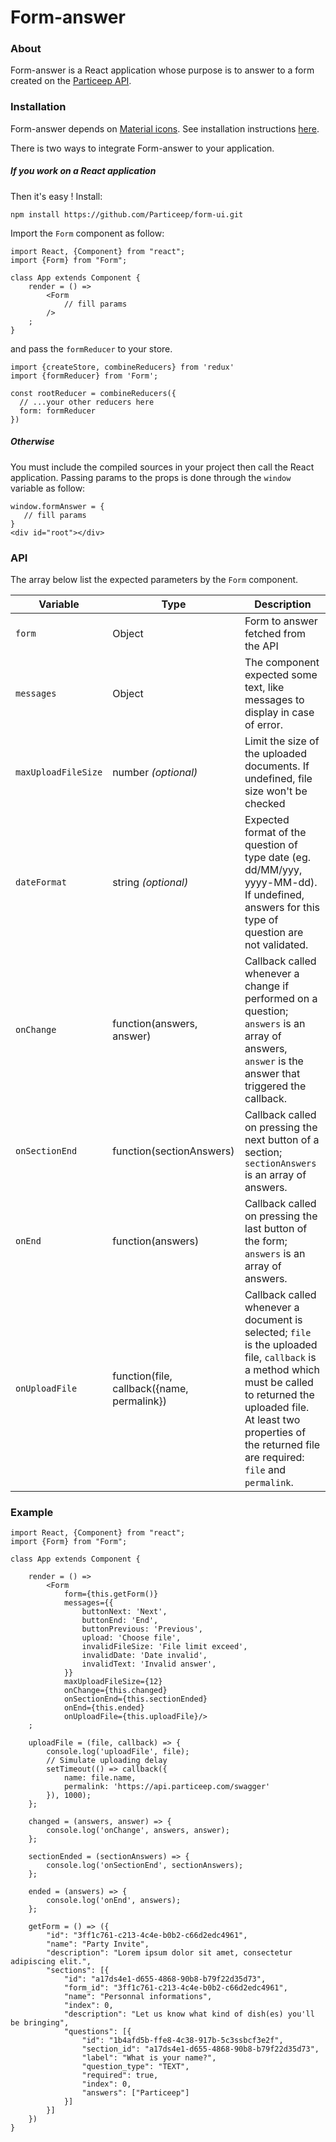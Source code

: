 # Form-answer

### About

Form-answer is a React application whose purpose is to answer to a form created on the [Particeep API](https://api.particeep.com/swagger#/form).

### Installation

Form-answer depends on [Material icons](https://material.io/icons/). See installation instructions [here](http://google.github.io/material-design-icons/#icon-font-for-the-web).

There is two ways to integrate Form-answer to your application.

##### If you work on a React application

Then it's easy ! Install:
```
npm install https://github.com/Particeep/form-ui.git
```

Import the `Form` component as follow:
```
import React, {Component} from "react";
import {Form} from "Form";

class App extends Component {
    render = () => 
        <Form
            // fill params
        />
    ;
}
```

and pass the `formReducer` to your store.
```
import {createStore, combineReducers} from 'redux'
import {formReducer} from 'Form';

const rootReducer = combineReducers({
  // ...your other reducers here
  form: formReducer
})
```

##### Otherwise

You must include the compiled sources in your project then call the React application. Passing params to the props is done through the `window` variable as follow:
 ```
 window.formAnswer = {
    // fill params
 }
 <div id="root"></div>
 
 ```
 
### API

The array below list the expected parameters by the `Form` component.

| Variable                | Type                                       | Description                                                                                                                                                                                                                                 |
|-------------------------|--------------------------------------------|---------------------------------------------------------------------------------------------------------------------------------------------------------------------------------------------------------------------------------------------|
| `form`                  | Object                                     | Form to answer fetched from the API                                                                                                                                                                                                         |
| `messages`              | Object                                     | The component expected some text, like messages to display in case of error.                                                                                                                                                                |
| `maxUploadFileSize`     | number _(optional)_                        | Limit the size of the uploaded documents. If undefined, file size won't be checked                                                                                                                                                          |
| `dateFormat`            | string _(optional)_                        | Expected format of the question of type date (eg. dd/MM/yyy, yyyy-MM-dd). If undefined, answers for this type of question are not validated.                                                                                                |
| `onChange`              | function(answers, answer)                  | Callback called whenever a change if performed on a question; `answers` is an array of answers, `answer` is the answer that triggered the callback.                                                                                         |
| `onSectionEnd`          | function(sectionAnswers)                   | Callback called on pressing the next button of a section; `sectionAnswers` is an array of answers.                                                                                                                                          |
| `onEnd`                 | function(answers)                          | Callback called on pressing the last button of the form; `answers` is an array of answers.                                                                                                                                                  |
| `onUploadFile`          | function(file, callback({name, permalink}) | Callback called whenever a document is selected; `file` is the uploaded file, `callback` is a method which must be called to returned the uploaded file. At least two properties of the returned file are required: `file` and `permalink`. |

### Example

```
import React, {Component} from "react";
import {Form} from "Form";

class App extends Component {

    render = () =>
        <Form
            form={this.getForm()}
            messages={{
                buttonNext: 'Next',
                buttonEnd: 'End',
                buttonPrevious: 'Previous',
                upload: 'Choose file',
                invalidFileSize: 'File limit exceed',
                invalidDate: 'Date invalid',
                invalidText: 'Invalid answer',
            }}
            maxUploadFileSize={12}
            onChange={this.changed}
            onSectionEnd={this.sectionEnded}
            onEnd={this.ended}
            onUploadFile={this.uploadFile}/>
    ;

    uploadFile = (file, callback) => {
        console.log('uploadFile', file);
        // Simulate uploading delay
        setTimeout(() => callback({
            name: file.name,
            permalink: 'https://api.particeep.com/swagger'
        }), 1000);
    };

    changed = (answers, answer) => {
        console.log('onChange', answers, answer);
    };

    sectionEnded = (sectionAnswers) => {
        console.log('onSectionEnd', sectionAnswers);
    };

    ended = (answers) => {
        console.log('onEnd', answers);
    };

    getForm = () => ({
        "id": "3ff1c761-c213-4c4e-b0b2-c66d2edc4961",
        "name": "Party Invite",
        "description": "Lorem ipsum dolor sit amet, consectetur adipiscing elit.",
        "sections": [{
            "id": "a17ds4e1-d655-4868-90b8-b79f22d35d73",
            "form_id": "3ff1c761-c213-4c4e-b0b2-c66d2edc4961",
            "name": "Personnal informations",
            "index": 0,
            "description": "Let us know what kind of dish(es) you'll be bringing",
            "questions": [{
                "id": "1b4afd5b-ffe8-4c38-917b-5c3ssbcf3e2f",
                "section_id": "a17ds4e1-d655-4868-90b8-b79f22d35d73",
                "label": "What is your name?",
                "question_type": "TEXT",
                "required": true,
                "index": 0,
                "answers": ["Particeep"]
            }]
        }]
    })
}
```
